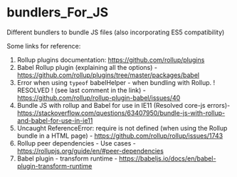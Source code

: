 # bundlers_For_JS
Different bundlers to bundle JS files (also incorporating ES5 compatibility)

Some links for reference:
1. Rollup plugins documentation: https://github.com/rollup/plugins
2. Babel Rollup plugin (explaining all the options) - https://github.com/rollup/plugins/tree/master/packages/babel
3. Error when using `typeof` babelHelper - when bundling with Rollup. ! RESOLVED ! (see last comment in the link) - https://github.com/rollup/rollup-plugin-babel/issues/40
4. Bundle JS with rollup and Babel for use in IE11 (Resolved core-js errors)- https://stackoverflow.com/questions/63407950/bundle-js-with-rollup-and-babel-for-use-in-ie11
5. Uncaught ReferenceError: require is not defined (when using the Rollup bundle in a HTML page) - https://github.com/rollup/rollup/issues/1743
6. Rollup peer dependencies - Use cases - https://rollupjs.org/guide/en/#peer-dependencies
7. Babel plugin - transform runtime - https://babeljs.io/docs/en/babel-plugin-transform-runtime

